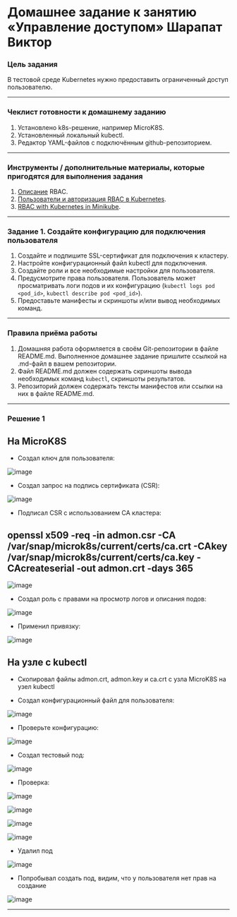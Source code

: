 # Домашнее задание к занятию «Управление доступом» Шарапат Виктор

### Цель задания

В тестовой среде Kubernetes нужно предоставить ограниченный доступ пользователю.

------

### Чеклист готовности к домашнему заданию

1. Установлено k8s-решение, например MicroK8S.
2. Установленный локальный kubectl.
3. Редактор YAML-файлов с подключённым github-репозиторием.

------

### Инструменты / дополнительные материалы, которые пригодятся для выполнения задания

1. [Описание](https://kubernetes.io/docs/reference/access-authn-authz/rbac/) RBAC.
2. [Пользователи и авторизация RBAC в Kubernetes](https://habr.com/ru/company/flant/blog/470503/).
3. [RBAC with Kubernetes in Minikube](https://medium.com/@HoussemDellai/rbac-with-kubernetes-in-minikube-4deed658ea7b).

------

### Задание 1. Создайте конфигурацию для подключения пользователя

1. Создайте и подпишите SSL-сертификат для подключения к кластеру.
2. Настройте конфигурационный файл kubectl для подключения.
3. Создайте роли и все необходимые настройки для пользователя.
4. Предусмотрите права пользователя. Пользователь может просматривать логи подов и их конфигурацию (`kubectl logs pod <pod_id>`, `kubectl describe pod <pod_id>`).
5. Предоставьте манифесты и скриншоты и/или вывод необходимых команд.

------

### Правила приёма работы

1. Домашняя работа оформляется в своём Git-репозитории в файле README.md. Выполненное домашнее задание пришлите ссылкой на .md-файл в вашем репозитории.
2. Файл README.md должен содержать скриншоты вывода необходимых команд `kubectl`, скриншоты результатов.
3. Репозиторий должен содержать тексты манифестов или ссылки на них в файле README.md.

------

### Решение 1

## На MicroK8S

* Создал ключ для пользователя:

![image](https://github.com/user-attachments/assets/0ae0aada-e8bb-4c72-bda1-5369cef53ed1)

* Создал запрос на подпись сертификата (CSR):

![image](https://github.com/user-attachments/assets/09734093-d9a2-4179-9e9e-808007d7463d)

* Подписал CSR с использованием CA кластера:

## openssl x509 -req -in admon.csr -CA /var/snap/microk8s/current/certs/ca.crt -CAkey /var/snap/microk8s/current/certs/ca.key -CAcreateserial -out admon.crt -days 365

![image](https://github.com/user-attachments/assets/7073caeb-7657-440c-b5c1-ff72c4a20e2f)

* Создал роль с правами на просмотр логов и описания подов:

![image](https://github.com/user-attachments/assets/40bff339-d31c-4f2e-a2e6-edad5f950d30)

* Применил привязку:

![image](https://github.com/user-attachments/assets/ea84717a-c985-463e-a417-3ad9b264b18f)


## На узле с kubectl 

* Скопировал файлы admon.crt, admon.key и ca.crt с узла MicroK8S на узел kubectl

* Создал конфигурационный файл для пользователя:

![image](https://github.com/user-attachments/assets/79e05edd-8c11-49b0-8bc0-83fe05bd8895)

* Проверьте конфигурацию:

![image](https://github.com/user-attachments/assets/fe31c524-34b8-4105-97b2-60875e91413a)

* Создал тестовый под:

![image](https://github.com/user-attachments/assets/0a99e576-c264-4cb6-b136-a26abad9c390)

* Проверка:

![image](https://github.com/user-attachments/assets/93ae291a-44f5-4449-9af6-723f0d3513fd)

![image](https://github.com/user-attachments/assets/087e5446-61d6-420c-b8b7-d598a70d7bab)

![image](https://github.com/user-attachments/assets/ff4c97dd-4015-4620-b3c6-f3bf631873cd)

![image](https://github.com/user-attachments/assets/7036e63e-cb96-4db5-9e88-664e93fb1cf5)
 

* Удалил под

![image](https://github.com/user-attachments/assets/d5e0be13-121e-4069-9d89-676ee2d73e75)

* Попробывал создать под, видим, что у пользователя нет прав на создание

![image](https://github.com/user-attachments/assets/5919a390-5059-4e9a-b8c9-19a9ff3b28d0)



---

